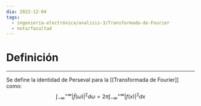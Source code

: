 ```yaml
---
dia: 2022-12-04
tags:
  - ingeniería-electrónica/analisis-3/Transformada-de-Fourier
  - nota/facultad
---
```

# Definición
---
Se define la identidad de Perseval para la [[Transformada de Fourier]] como: $$ \int_{-\infty}^{+\infty} |\hat{f}(\omega)|^2 d\omega = 2\pi \int_{-\infty}^{+\infty} |f(x)|^2 dx $$
